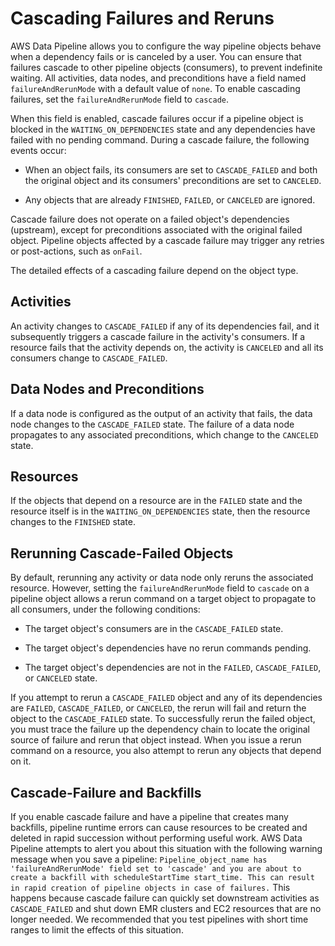 # Cascading Failures and Reruns<a name="dp-manage-cascade-failandrerun"></a>

AWS Data Pipeline allows you to configure the way pipeline objects behave when a dependency fails or is canceled by a user\. You can ensure that failures cascade to other pipeline objects \(consumers\), to prevent indefinite waiting\. All activities, data nodes, and preconditions have a field named `failureAndRerunMode` with a default value of `none`\. To enable cascading failures, set the `failureAndRerunMode` field to `cascade`\. 

When this field is enabled, cascade failures occur if a pipeline object is blocked in the `WAITING_ON_DEPENDENCIES` state and any dependencies have failed with no pending command\. During a cascade failure, the following events occur:

+ When an object fails, its consumers are set to `CASCADE_FAILED` and both the original object and its consumers' preconditions are set to `CANCELED`\.

+ Any objects that are already `FINISHED`, `FAILED`, or `CANCELED` are ignored\.

Cascade failure does not operate on a failed object's dependencies \(upstream\), except for preconditions associated with the original failed object\. Pipeline objects affected by a cascade failure may trigger any retries or post\-actions, such as `onFail`\.

The detailed effects of a cascading failure depend on the object type\.

## Activities<a name="dp-manage-cascade-activity"></a>

An activity changes to `CASCADE_FAILED` if any of its dependencies fail, and it subsequently triggers a cascade failure in the activity's consumers\. If a resource fails that the activity depends on, the activity is `CANCELED` and all its consumers change to `CASCADE_FAILED`\.

## Data Nodes and Preconditions<a name="dp-manage-cascade-datanode"></a>

If a data node is configured as the output of an activity that fails, the data node changes to the `CASCADE_FAILED` state\. The failure of a data node propagates to any associated preconditions, which change to the `CANCELED` state\.

## Resources<a name="dp-manage-cascade-resources"></a>

If the objects that depend on a resource are in the `FAILED` state and the resource itself is in the `WAITING_ON_DEPENDENCIES` state, then the resource changes to the `FINISHED` state\.

## Rerunning Cascade\-Failed Objects<a name="dp-manage-cascade-rerun"></a>

By default, rerunning any activity or data node only reruns the associated resource\. However, setting the `failureAndRerunMode` field to `cascade` on a pipeline object allows a rerun command on a target object to propagate to all consumers, under the following conditions: 

+ The target object's consumers are in the `CASCADE_FAILED` state\.

+ The target object's dependencies have no rerun commands pending\.

+ The target object's dependencies are not in the `FAILED`, `CASCADE_FAILED`, or `CANCELED` state\.

If you attempt to rerun a `CASCADE_FAILED` object and any of its dependencies are `FAILED`, `CASCADE_FAILED`, or `CANCELED`, the rerun will fail and return the object to the `CASCADE_FAILED` state\. To successfully rerun the failed object, you must trace the failure up the dependency chain to locate the original source of failure and rerun that object instead\. When you issue a rerun command on a resource, you also attempt to rerun any objects that depend on it\. 

## Cascade\-Failure and Backfills<a name="dp-manage-cascade-backfills"></a>

If you enable cascade failure and have a pipeline that creates many backfills, pipeline runtime errors can cause resources to be created and deleted in rapid succession without performing useful work\. AWS Data Pipeline attempts to alert you about this situation with the following warning message when you save a pipeline: ` Pipeline_object_name has 'failureAndRerunMode' field set to 'cascade' and you are about to create a backfill with scheduleStartTime start_time. This can result in rapid creation of pipeline objects in case of failures. ` This happens because cascade failure can quickly set downstream activities as `CASCADE_FAILED` and shut down EMR clusters and EC2 resources that are no longer needed\. We recommended that you test pipelines with short time ranges to limit the effects of this situation\. 